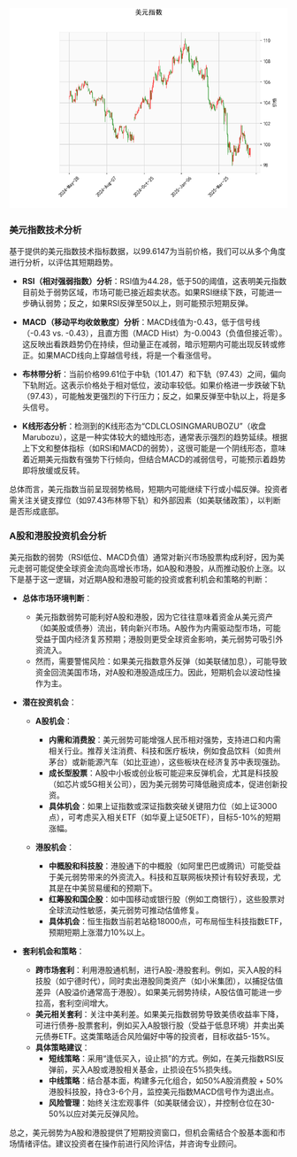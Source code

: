 ![图](USDX.png)

### 美元指数技术分析

基于提供的美元指数技术指标数据，以99.6147为当前价格，我们可以从多个角度进行分析，以评估其短期趋势。

- **RSI（相对强弱指数）分析**：RSI值为44.28，低于50的阈值，这表明美元指数目前处于弱势区域，市场可能已接近超卖状态。如果RSI继续下跌，可能进一步确认弱势；反之，如果RSI反弹至50以上，则可能预示短期反弹。

- **MACD（移动平均收敛散度）分析**：MACD线值为-0.43，低于信号线（-0.43 vs. -0.43），且直方图（MACD Hist）为-0.0043（负值但接近零）。这反映出看跌趋势仍在持续，但动量正在减弱，暗示短期内可能出现反转或修正。如果MACD线向上穿越信号线，将是一个看涨信号。

- **布林带分析**：当前价格99.61位于中轨（101.47）和下轨（97.43）之间，偏向下轨附近。这表示价格处于相对低位，波动率较低。如果价格进一步跌破下轨（97.43），可能触发更强烈的下行压力；反之，如果反弹至中轨以上，将是多头信号。

- **K线形态分析**：检测到的K线形态为“CDLCLOSINGMARUBOZU”（收盘Marubozu），这是一种实体较大的蜡烛形态，通常表示强烈的趋势延续。根据上下文和整体指标（如RSI和MACD的弱势），这很可能是一个阴线形态，意味着近期美元指数有强势下行倾向，但结合MACD的减弱信号，可能预示着趋势即将放缓或反转。

总体而言，美元指数当前呈现弱势格局，短期内可能继续下行或小幅反弹。投资者需关注关键支撑位（如97.43布林带下轨）和外部因素（如美联储政策），以判断是否形成底部。

### A股和港股投资机会分析

美元指数的弱势（RSI低位、MACD负值）通常对新兴市场股票构成利好，因为美元走弱可能促使全球资金流向高增长市场，如A股和港股，从而推动股价上涨。以下是基于这一逻辑，对近期A股和港股可能的投资或套利机会和策略的判断：

- **总体市场环境判断**：
  - 美元指数弱势可能利好A股和港股，因为它往往意味着资金从美元资产（如美股或债券）流出，转向新兴市场。A股作为内需驱动型市场，可能受益于国内经济复苏预期；港股则更受全球资金影响，美元弱势可吸引外资流入。
  - 然而，需要警惕风险：如果美元指数意外反弹（如美联储加息），可能导致资金回流美国市场，对A股和港股造成压力。因此，短期机会以波动性操作为主。

- **潜在投资机会**：
  - **A股机会**：
    - **内需和消费股**：美元弱势可能增强人民币相对强势，支持进口和内需相关行业。推荐关注消费、科技和医疗板块，例如食品饮料（如贵州茅台）或新能源汽车（如比亚迪），这些板块在经济复苏中表现强劲。
    - **成长型股票**：A股中小板或创业板可能迎来反弹机会，尤其是科技股（如芯片或5G相关公司），因为美元弱势可降低融资成本，促进创新投资。
    - **具体机会**：如果上证指数或深证指数突破关键阻力位（如上证3000点），可考虑买入相关ETF（如华夏上证50ETF），目标5-10%的短期涨幅。
    
  - **港股机会**：
    - **中概股和科技股**：港股通下的中概股（如阿里巴巴或腾讯）可能受益于美元弱势带来的外资流入。科技和互联网板块预计有较好表现，尤其是在中美贸易缓和的预期下。
    - **红筹股和国企股**：如中国移动或银行股（例如工商银行），这些股票对全球流动性敏感，美元弱势可推动估值修复。
    - **具体机会**：恒生指数当前若站稳18000点，可布局恒生科技指数ETF，预期短期上涨潜力10%以上。

- **套利机会和策略**：
  - **跨市场套利**：利用港股通机制，进行A股-港股套利。例如，买入A股的科技股（如宁德时代），同时卖出港股同类资产（如小米集团），以捕捉估值差异（A股溢价通常高于港股）。如果美元弱势持续，A股估值可能进一步拉高，套利空间增大。
  - **美元相关套利**：关注中美利差。如果美元指数弱势导致美债收益率下降，可进行债券-股票套利，例如买入A股银行股（受益于低息环境）并卖出美元债券ETF。这类策略适合风险偏好中等的投资者，目标收益5-15%。
  - **具体策略建议**：
    - **短线策略**：采用“逢低买入，设止损”的方式。例如，在美元指数RSI反弹前，买入A股或港股相关基金，止损设在5%损失线。
    - **中线策略**：结合基本面，构建多元化组合，如50%A股消费股 + 50%港股科技股，持仓3-6个月，监控美元指数MACD信号作为退出点。
    - **风险管理**：始终关注宏观事件（如美联储会议），并控制仓位在30-50%以应对美元反弹风险。

总之，美元弱势为A股和港股提供了短期投资窗口，但机会需结合个股基本面和市场情绪评估。建议投资者在操作前进行风险评估，并咨询专业顾问。